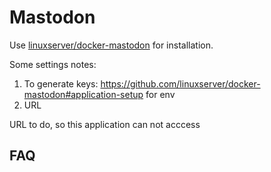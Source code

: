# Mastodon

Use [linuxserver/docker-mastodon](https://github.com/linuxserver/docker-mastodon) for installation.  

Some settings notes:

1. To generate keys: https://github.com/linuxserver/docker-mastodon#application-setup for env
2. URL

URL to do, so this application can not acccess

## FAQ
